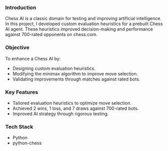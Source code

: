 ### Introduction
Chess AI is a classic domain for testing and improving artificial intelligence. In this project, I developed custom evaluation heuristics for a prebuilt Chess AI agent. These heuristics improved decision-making and performance against 700-rated opponents on chess.com.

### Objective
To enhance a Chess AI by:

* Designing custom evaluation heuristics.
* Modifying the minimax algorithm to improve move selection.
* Validating improvements through matches against rated bots.

### Key Features
* Tailored evaluation heuristics to optimize move selection.
* Achieved 2 wins, 1 loss, and 7 draws against 700-rated bots.
* Improved AI strategy through rigorous testing.

### Tech Stack
* Python
* python-chess
